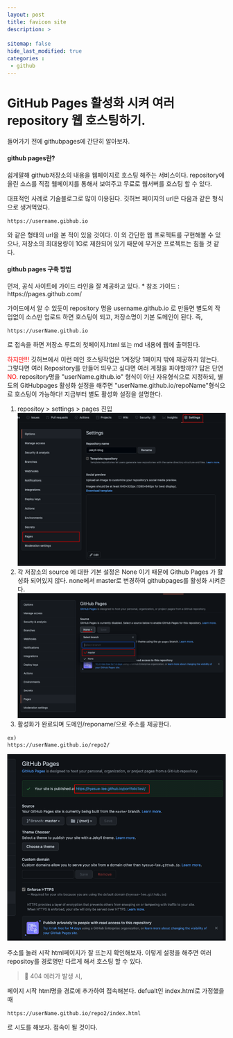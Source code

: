 ```yaml
---
layout: post
title: favicon site 
description: >
  
sitemap: false
hide_last_modified: true
categories :
 - github
---
```



# GitHub Pages 활성화 시켜 여러 repository 웹 호스팅하기.

들어가기 전에 githubpages에 간단히 알아보자.
<h4>github pages란?</h4>
쉽게말해 github저장소의 내용을 웹페이지로 호스팅 해주는 서비스이다.
repository에 올린 소스를 직접 웹페이지를 통해서 보여주고 무료로 웹서버를 호스팅 할 수 있다.

대표적인 사례로 기술블로그로 많이 이용된다.
깃허브 페이지의 url은 다음과 같은 형식으로 생겨먹었다.
~~~
https://username.gibhub.io
~~~
와 같은 형태의 url을 본 적이 있을 것이다.
이 외 간단한 웹 프로젝트를 구현해볼 수 있으나, 저장소의 최대용량이 1G로 제한되어 있기 때문에 무거운 프로젝트는 힘들 것 같다.

<h4>github pages  구축 방법 </h4>
먼저, 공식 사이트에 가이드 라인을 잘 제공하고 있다.
* 참조 가이드 : https://pages.github.com/

가이드에서 알 수 있듯이 repository 명을 username.github.io 로 만들면 별도의 작업없이 소스만 업로드 하면 호스팅이 되고, 저장소명이 기본 도메인이 된다.  즉,
~~~
https://userName.github.io
~~~
로 접속을 하면 저장소 루트의 첫페이지.html 또는 md 내용에 웹에 출력된다.

<span style="color:red">하지만!!!</span>  깃허브에서 이런 메인 호스팅작업은 1계정당 1페이지 밖에 제공하지 않는다. 그렇다면 여러 Repository를 만들어 띄우고 싶다면 여러 계정을 파야할까?? 답은 단연 <span style="color:red">NO.</span>
repository명을 "userName.github.io" 형식이 아닌 자유형식으로 지정하되, 별도의 GitHubpages 활성화 설정을 해주면 "userName.github.io/repoName"형식으로 호스팅이 가능하다! 지금부터 별도 활성화 설정을 설명한다.

1. repositoy > settings > pages 진입
![그림](/assets/img/blog/setting.png)
2. 각 저장소의 source 에 대한 기본 설정은 None 이기 때문에 Github Pages 가 활성화 되어있지 않다. none에서 master로 변경하여 githubpages를 활성화 시켜준다.  
![그림](/assets/img/blog/nonetomaster.png)
3. 활성화가 완료되며 도메인/reponame/으로 주소를 제공한다.
~~~
ex)
https://userName.github.io/repo2/
~~~
![그림](/assets/img/blog/pagesdone.png)

주소를 눌러 시작 html페이지가 잘 뜨는지 확인해보자.
이렇게 설정을 해주면 여러 repositoy를 경로명만 다르게 해서 호스팅 할 수 있다.

> 🚫 404 에러가 발생 시,

페이지 시작 html명을 경로에 추가하여 접속해본다.
defualt인 index.html로 가정했을때
~~~
https://userName.github.io/repo2/index.html
~~~
로 시도를 해보자. 접속이 될 것이다.
